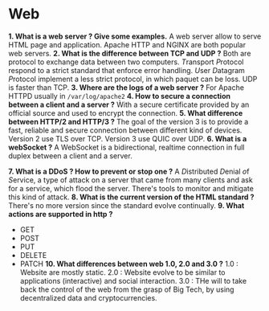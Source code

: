 # Web

**1. What is a web server ? Give some examples.**
A web server allow to serve HTML page and application.
Apache HTTP and NGINX are both popular web servers.
**2. What is the difference between TCP and UDP ?**
Both are protocol to exchange data between two computers.
*T*ransport *P*rotocol respond to a strict standard that enforce error handling.
*U*ser *D*atagram *P*rotocol implement a less strict protocol, in which paquet can be loss.
UDP is faster than TCP.
**3. Where are the logs of a web server ?**
For Apache HTTPD usually in `/var/log/apache2`
**4. How to secure a connection between a client and a server ?**
Ẁith a secure certificate provided by an official source and used to encrypt the connection.
**5. What difference between HTTP/2 and HTTP/3 ?**
The goal of the version 3 is to provide a fast, reliable and secure connection between different kind of devices. 
Version 2 use TLS over TCP.
Version 3 use QUIC over UDP.
**6. What is a webSocket ?**
A WebSocket is a bidirectional, realtime connection in full duplex between a client and a server.

**7. What is a DDoS ? How to prevent or stop one ?**
A *D*istributed *D*enial *o*f *S*ervice, a type of attack on a server that came from many clients and ask for a service, which flood the server.
There's tools to monitor and mitigate this kind of attack.
**8. What is the current version of the HTML standard ?**
There's no more version since the standard evolve continually.
**9. What actions are supported in http ?**
- GET
- POST
- PUT
- DELETE
- PATCH
**10. What differences between web 1.0, 2.0 and 3.0 ?**
1.0 : Website are mostly static.
2.0 : Website evolve to be similar to applications (interactive) and social interaction.
3.0 : THe will to take back the control of the web from the grasp of Big Tech, by using decentralized data and cryptocurrencies.
